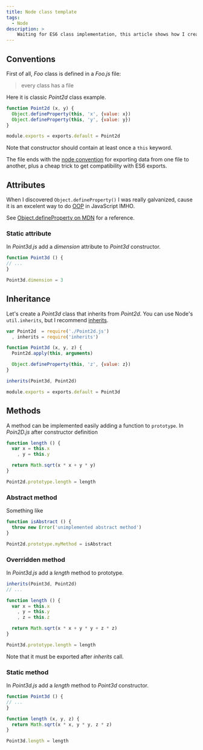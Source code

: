 ```yaml
---
title: Node class template
tags:
  - Node
description: >
    Waiting for ES6 class implementation, this article shows how I create an ES5 class with Node. Yes, you can transpile but I really don't like how babel do it.
---
```


## Conventions

First of all, *Foo* class is defined in a *Foo.js* file:

> every class has a file

Here it is classic *Point2d* class example.

```js
function Point2d (x, y) {
  Object.defineProperty(this, 'x', {value: x})
  Object.defineProperty(this, 'y', {value: y})
}

module.exports = exports.default = Point2d
```

Note that constructor should contain at least once a `this` keyword.

The file ends with the [node convention][1] for exporting data from one
file to another, plus a cheap trick to get compatibility with ES6 exports.

## Attributes

When I discovered `Object.defineProperty()` I was really galvanized, cause it is an excelent way to do [OOP][2] in JavaScript IMHO.

See [Object.defineProperty on MDN][3] for a reference.

### Static attribute

In *Point3d.js* add a *dimension* attribute to *Point3d* constructor.

```js
function Point3d () {
// ...
}

Point3d.dimension = 3
```

## Inheritance

Let's create a *Point3d* class that inherits from *Point2d*.
You can use Node's `util.inherits`, but I recommend [inherits][4].

```js
var Point2d  = require('./Point2d.js')
  , inherits = require('inherits')

function Point3d (x, y, z) {
  Point2d.apply(this, arguments)

  Object.defineProperty(this, 'z', {value: z})
}

inherits(Point3d, Point2d)

module.exports = exports.default = Point3d
```

## Methods

A method can be implemented easily adding a function to `prototype`.
In *Poin2D.js* after constructor definition

```js
function length () {
  var x = this.x
    , y = this.y

  return Math.sqrt(x * x + y * y)
}

Point2d.prototype.length = length
```

### Abstract method

Something like

```js
function isAbstract () {
  throw new Error('unimplemented abstract method')
}

Point2d.prototype.myMethod = isAbstract
```

### Overridden method

In *Point3d.js* add a *length* method to prototype.

```js
inherits(Point3d, Point2d)
// ...

function length () {
  var x = this.x
    , y = this.y
    , z = this.z

  return Math.sqrt(x * x + y * y + z * z)
}

Point3d.prototype.length = length
```

Note that it must be exported after *inherits* call.

### Static method

In *Point3d.js* add a *length* method to *Point3d* constructor.

```js
function Point3d () {
// ...
}

function length (x, y, z) {
  return Math.sqrt(x * x, y * y, z * z)
}

Point3d.length = length
```

  [1]: http://nodejs.org/docs/latest/api/modules.html#modules_module_exports
  [2]: http://en.wikipedia.org/wiki/Object-oriented_programming
  [3]: https://developer.mozilla.org/en-US/docs/Web/JavaScript/Reference/Global_Objects/Object/defineProperty
  [4]: https://npmjs.org/package/inherits
